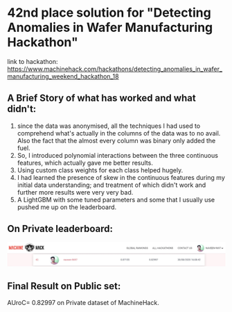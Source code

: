 # 42nd place solution for "Detecting Anomalies in Wafer Manufacturing Hackathon"
link to hackathon: https://www.machinehack.com/hackathons/detecting_anomalies_in_wafer_manufacturing_weekend_hackathon_18

## A Brief Story of what has worked and what didn't:<br>
1. since the data was anonymised, all the techniques I had used to comprehend what's actually in the columns of the data was to no avail. Also the fact that the almost every column was binary only added the fuel.
2. So, I introduced polynomial interactions between the three continuous features, which actually gave me better results.
3. Using custom class weights for each class helped hugely.
4. I had learned the presence of skew in the continuous features during my initial data understanding; and treatment of which didn't work and further more results were very very bad.
5. A LightGBM with some tuned parameters and some that I usually use pushed me up on the leaderboard.

## On Private leaderboard:
<img src= ".images/leaderboard-position-screengrab.jpg" title="decimal number on left showing public leaderboard score and right one on private leaderbaord."/>

## Final Result on Public set:
AUroC= 0.82997 on Private dataset of MachineHack.
